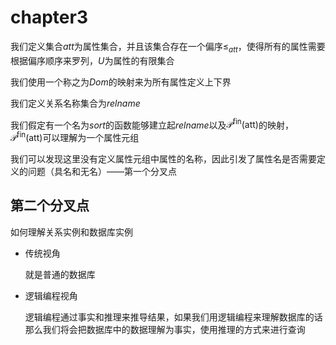 # chapter3

我们定义集合$att$为属性集合，并且该集合存在一个偏序$\leq_{att}$，使得所有的属性需要根据偏序顺序来罗列，$U$为属性的有限集合

我们使用一个称之为$Dom$的映射来为所有属性定义上下界

我们定义关系名称集合为$relname$

我们假定有一个名为$sort$的函数能够建立起$relname$以及$\mathcal{P}^{\text{fin}}(\text{att})$的映射，$\mathcal{P}^{\text{fin}}(\text{att})$可以理解为一个属性元组

我们可以发现这里没有定义属性元组中属性的名称，因此引发了属性名是否需要定义的问题（具名和无名）——第一个分叉点

## 第二个分叉点

如何理解关系实例和数据库实例

- 传统视角

  就是普通的数据库

- 逻辑编程视角

  逻辑编程通过事实和推理来推导结果，如果我们用逻辑编程来理解数据库的话那么我们将会把数据库中的数据理解为事实，使用推理的方式来进行查询

